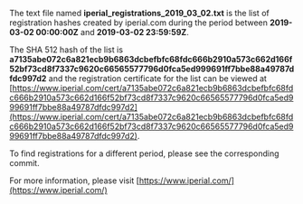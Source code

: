 The text file named **iperial_registrations_2019_03_02.txt** is the list of registration hashes created by iperial.com during the period between **2019-03-02 00:00:00Z** and **2019-03-02 23:59:59Z**.

The SHA 512 hash of the list is **a7135abe072c6a821ecb9b6863dcbefbfc68fdc666b2910a573c662d166f52bf73cd8f7337c9620c66565577796d0fca5ed999691ff7bbe88a49787dfdc997d2** and the registration certificate for the list can be viewed at [https://www.iperial.com/cert/a7135abe072c6a821ecb9b6863dcbefbfc68fdc666b2910a573c662d166f52bf73cd8f7337c9620c66565577796d0fca5ed999691ff7bbe88a49787dfdc997d2](https://www.iperial.com/cert/a7135abe072c6a821ecb9b6863dcbefbfc68fdc666b2910a573c662d166f52bf73cd8f7337c9620c66565577796d0fca5ed999691ff7bbe88a49787dfdc997d2).

To find registrations for a different period, please see the corresponding commit.

For more information, please visit [https://www.iperial.com/](https://www.iperial.com/)
